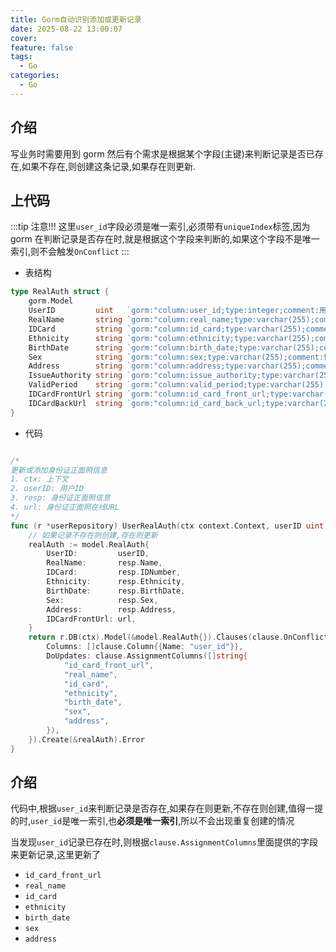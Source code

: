 ```yaml
---
title: Gorm自动识别添加或更新记录
date: 2025-08-22 13:00:07
cover: 
feature: false
tags:
  - Go
categories:
  - Go
---
```


## 介绍

写业务时需要用到 gorm 然后有个需求是根据某个字段(主键)来判断记录是否已存在,如果不存在,则创建这条记录,如果存在则更新.


## 上代码


:::tip 注意!!!
这里`user_id`字段必须是唯一索引,必须带有`uniqueIndex`标签,因为 gorm 在判断记录是否存在时,就是根据这个字段来判断的,如果这个字段不是唯一索引,则不会触发`OnConflict`
:::

- 表结构

```go
type RealAuth struct {
	gorm.Model
	UserID         uint   `gorm:"column:user_id;type:integer;comment:用户ID;not null;uniqueIndex"` // 用户ID,唯一索引
	RealName       string `gorm:"column:real_name;type:varchar(255);comment:实名认证姓名"`
	IDCard         string `gorm:"column:id_card;type:varchar(255);comment:身份证号"`
	Ethnicity      string `gorm:"column:ethnicity;type:varchar(255);comment:民族"`
	BirthDate      string `gorm:"column:birth_date;type:varchar(255);comment:出生日期"`
	Sex            string `gorm:"column:sex;type:varchar(255);comment:性别"`
	Address        string `gorm:"column:address;type:varchar(255);comment:住址"`
	IssueAuthority string `gorm:"column:issue_authority;type:varchar(255);comment:签发机关"`
	ValidPeriod    string `gorm:"column:valid_period;type:varchar(255);comment:有效期"`
	IDCardFrontUrl string `gorm:"column:id_card_front_url;type:varchar(255);comment:身份证正面URL"`
	IDCardBackUrl  string `gorm:"column:id_card_back_url;type:varchar(255);comment:身份证反面URL"`
}
```

- 代码

```go

/*
更新或添加身份证正面照信息
1. ctx: 上下文
2. userID: 用户ID
3. resp: 身份证正面照信息
4. url: 身份证正面照在线URL
*/
func (r *userRepository) UserRealAuth(ctx context.Context, userID uint, resp v1.OcrFrontContent, url string) error {
	// 如果记录不存在则创建,存在则更新
	realAuth := model.RealAuth{
		UserID:         userID,
		RealName:       resp.Name,
		IDCard:         resp.IDNumber,
		Ethnicity:      resp.Ethnicity,
		BirthDate:      resp.BirthDate,
		Sex:            resp.Sex,
		Address:        resp.Address,
		IDCardFrontUrl: url,
	}
	return r.DB(ctx).Model(&model.RealAuth{}).Clauses(clause.OnConflict{
		Columns: []clause.Column{{Name: "user_id"}},
		DoUpdates: clause.AssignmentColumns([]string{
			"id_card_front_url",
			"real_name",
			"id_card",
			"ethnicity",
			"birth_date",
			"sex",
			"address",
		}),
	}).Create(&realAuth).Error
}
```

## 介绍

代码中,根据`user_id`来判断记录是否存在,如果存在则更新,不存在则创建,值得一提的时,`user_id`是唯一索引,也**必须是唯一索引**,所以不会出现重复创建的情况

当发现`user_id`记录已存在时,则根据`clause.AssignmentColumns`里面提供的字段来更新记录,这里更新了

- `id_card_front_url`
- `real_name`
- `id_card`
- `ethnicity`
- `birth_date`
- `sex`
- `address`
